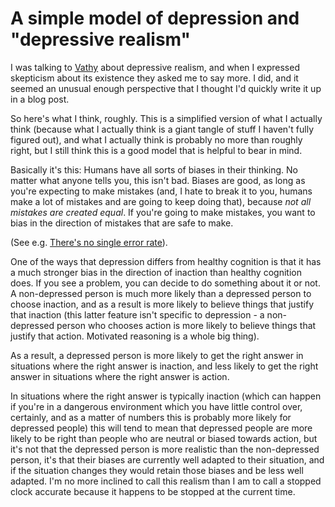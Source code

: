 # A simple model of depression and "depressive realism"

I was talking to [Vathy](https://twitter.com/fvathynevgl/) about depressive realism,
and when I expressed skepticism about its existence they asked me to say more. I did,
and it seemed an unusual enough perspective that I thought I'd quickly write it up in a blog post.

So here's what I think, roughly. This is a simplified version of what I actually think (because what I actually think is a giant tangle of stuff I haven't fully figured out), and what I actually think is probably no more than roughly right, but I still think this is a good model that is helpful to bear in mind.

Basically it's this: Humans have all sorts of biases in their thinking. No matter what anyone tells you, this isn't bad. Biases are good, as long as you're expecting to make mistakes (and, I hate to break it to you, humans make a lot of mistakes and are going to keep doing that), because *not all mistakes are created equal*. If you're going to make mistakes, you want to bias in the direction of mistakes that are safe to make.

(See e.g. [There's no single error rate](https://www.drmaciver.com/2020/02/theres-no-single-error-rate/)).

One of the ways that depression differs from healthy cognition is that it has a much stronger bias in the direction of inaction than healthy cognition does. If you see a problem, you can decide to do something about it or not. A non-depressed person is much more likely than a depressed person to choose inaction,
and as a result is more likely to believe things that justify that inaction (this latter feature isn't specific to depression - a non-depressed person who chooses action is more likely to believe things that justify that action. Motivated reasoning is a whole big thing).

As a result, a depressed person is more likely to get the right answer in situations where the right answer is inaction, and less likely to get the right answer in situations where the right answer is action.

In situations where the right answer is typically inaction (which can happen if you're in a dangerous environment which you have little control over, certainly, and as a matter of numbers this is probably more likely for depressed people) this will tend to mean that depressed people are more likely to be right than people who are neutral or biased towards action, but it's not that the depressed person is more realistic than the non-depressed person, it's that their biases are currently well adapted to their situation, and if the situation changes they would retain those biases and be less well adapted. I'm no more inclined to call this realism than I am to call a stopped clock accurate because it happens to be stopped at the current time.
